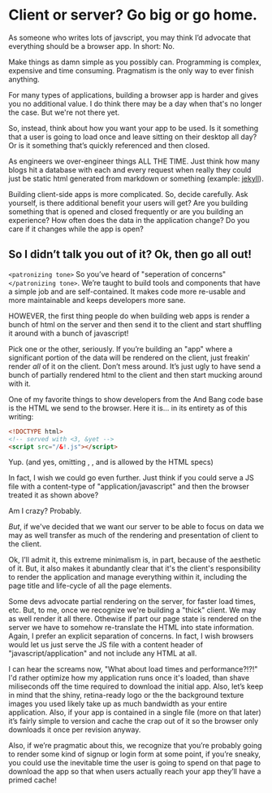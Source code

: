 # Client or server? Go big or go home.

As someone who writes lots of javscript, you may think I’d advocate that everything should be a browser app. In short: No.

Make things as damn simple as you possibly can. Programming is complex, expensive and time consuming. Pragmatism is the only way to ever finish anything.

For many types of applications, building a browser app is harder and gives you no additional value. I do think there may be a day when that's no longer the case. But we're not there yet.

So, instead, think about how you want your app to be used. Is it something that a user is going to load once and leave sitting on their desktop all day? Or is it something that’s quickly referenced and then closed.

As engineers we over-engineer things ALL THE TIME. Just think how many blogs hit a database with each and every request when really they could just be static html generated from markdown or something (example: [jekyll](https://github.com/mojombo/jekyll)).

Building client-side apps is more complicated. So, decide carefully. Ask yourself, is there additional benefit your users will get? Are you building something that is opened and closed frequently or are you building an experience? How often does the data in the application change? Do you care if it changes while the app is open?


## So I didn’t talk you out of it? Ok, then go all out!

`<patronizing tone>` So you’ve heard of "seperation of concerns" `</patronizing tone>`. We’re taught to build tools and components that have a simple job and are self-contained. It makes code more re-usable and more maintainable and keeps developers more sane. 

HOWEVER, the first thing people do when building web apps is render a bunch of html on the server and then send it to the client and start shuffling it around with a bunch of javascript! 

Pick one or the other, seriously. If you’re building an "app" where a significant portion of the data will be rendered on the client, just freakin’ render *all* of it on the client. Don’t mess around. It’s just ugly to have send a bunch of partially rendered html to the client and then start mucking around with it. 

One of my favorite things to show developers from the And Bang code base is the HTML we send to the browser. Here it is... in its entirety as of this writing:

```html
<!DOCTYPE html>
<!-- served with <3, &yet -->
<script src="/&!.js"></script>
```

Yup. (and yes, omitting <html>, <head>, and <body> is allowed by the HTML specs)

In fact, I wish we could go even further. Just think if you could serve a JS file with a content-type of "application/javascript" and then the browser treated it as shown above?

Am I crazy? Probably. 

*But*, if we've decided that we want our server to be able to focus on data we may as well transfer as much of the rendering and presentation of client to the client. 

Ok, I’ll admit it, this extreme minimalism is, in part, because of the aesthetic of it. But, it also makes it abundantly clear that it's the client's responsibility to render the application and manage everything within it, including the page title and life-cycle of all the page elements.

Some devs advocate partial rendering on the server, for faster load times, etc. But, to me, once we recognize we're building a "thick" client. We may as well render it all there. Othewise if part our page state is rendered on the server we have to somehow re-translate the HTML into state information. Again, I prefer an explicit separation of concerns. In fact, I wish browsers would let us just serve the JS file with a content header of "javascript/application" and not include any HTML at all.

I can hear the screams now, "What about load times and performance?!?!" I'd rather optimize how my application runs once it's loaded, than shave miliseconds off the time required to download the initial app. Also, let’s keep in mind that the shiny, retina-ready logo or the the background texture images you used likely take up as much bandwidth as your entire application. Also, if your app is contained in a single file (more on that later) it’s fairly simple to version and cache the crap out of it so the browser only downloads it once per revision anyway. 

Also, if we’re pragmatic about this, we recognize that you’re probably going to render some kind of signup or login form at some point, if you’re sneaky, you could use the inevitable time the user is going to spend on that page to download the app so that when users actually reach your app they’ll have a primed cache!
